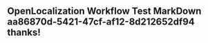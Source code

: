 <properties
ms.topic="hero-topic"
ms.test1="hero-topic"
ms.test2="test"/>


## OpenLocalization Workflow Test MarkDown aa86870d-5421-47cf-af12-8d212652df94 thanks!



<!--HONumber=Sep16_HO1-->



